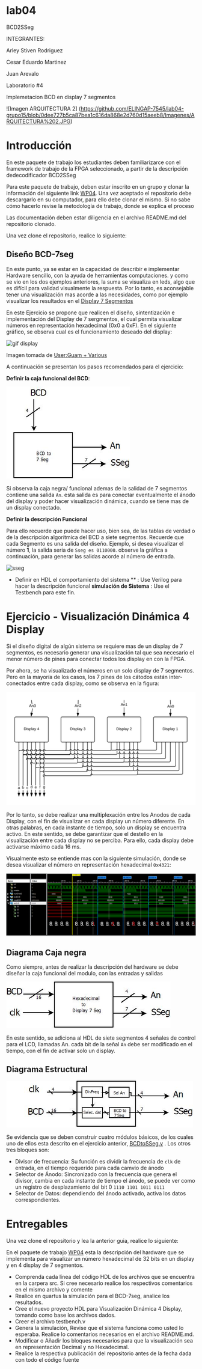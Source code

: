 ﻿# lab04
BCD2SSeg

INTEGRANTES:

Arley Stiven Rodriguez 

Cesar Eduardo Martinez 

Juan Arevalo  


Laboratorio #4 

Implemetacion BCD en display 7 segmentos

![Imagen ARQUITECTURA 2]
(https://github.com/ELINGAP-7545/lab04-grupo15/blob/0dee727b5ca87bea1c616da868e2d760d15aeeb8/Imagenes/ARQUITECTURA%202.JPG)

# Introducción

En este paquete de trabajo los estudiantes deben familiarizarce con el  framework de trabajo de la FPGA seleccionado, a partir de la descripción dedecodificador BCD2SSeg

Para este paquete de trabajo, deben estar inscrito en un grupo y clonar la información del siguiente link [WP04](https://classroom.github.com/g/zCBwHHKX). Una vez aceptado el repositorio debe descargarlo en su computador, para ello debe clonar el mismo. Si no sabe cómo hacerlo revise la metodología de trabajo, donde se explica el proceso

Las documentación deben estar diligencia en el archivo README.md del repositorio clonado.

Una vez clone el repositorio, realice lo siguiente:

## Diseño BCD-7seg

En este punto, ya se estar en la capacidad de describir e implementar Hardware sencillo, con la ayuda de herramientas computaciones.  y como se vio en los dos ejemplos anteriores, la suma se visualiza en leds,  algo que es difícil para  validad visualmente la respuesta. Por lo tanto, es aconsejable tener una visualización mas acorde a las necesidades, como por ejemplo  visualizar los resultados en el [ Display 7 Segmentos](https://en.wikipedia.org/wiki/Seven-segment_display) 

En este Ejercicio se propone que realicen el diseño, sintentización e implementación del Display de 7 sergmentos, el cual permita visualizar números  en representación hexadecimal (0x0 a 0xF).  En el siguiente gráfico, se observa cual es el funcionamiento deseado del display:


![gif display](https://upload.wikimedia.org/wikipedia/commons/2/2b/Seven_segment_display-animated.gif)

Imagen tomada de [User:Guam + Various](https://commons.wikimedia.org/wiki/File:Seven_segment_display-animated.gif)

A continuación se presentan los pasos recomendados para el ejercicio:

**Definir la caja funcional del BCD**: 

![bcd_black](https://github.com/Fabeltranm/SPARTAN6-ATMEGA-MAX5864/blob/master/lab/lab03-BCD2SSeg/doc/BCD2SSeg.jpg)

Si observa la caja negra/ funcional  ademas  de la salidad de 7 segmentos contiene  una salida `An`. esta salida es para conectar eventualmente el ánodo del display y  poder hacer visualización dinámica, cuando se tiene mas de un display conectado.


**Definir la descripción Funcional**

Para ello recuerde  que puede hacer uso, bien sea, de las tablas de verdad o de la descripción algorítmica del BCD a  siete segmentos. Recuerde que cada Segmento es una salida  del diseño. Ejemplo, si desea  visualizar el número **1**, la salida seria  de `Sseg es 0110000`. observe la gráfica a continuación, para generar las salidas acorde al número de entrada.

![sseg](https://upload.wikimedia.org/wikipedia/commons/thumb/0/02/7_segment_display_labeled.svg/1024px-7_segment_display_labeled.svg.png)


* Definir en  HDL el comportamiento del sistema ** :  Use Verilog para hacer la descripción funcional
**simulación de Sistema** :  Use el Testbench para este fin.


# Ejercicio - Visualización Dinámica 4 Display


Si el diseño digital de algún sistema se requiere mas de un display de 7 segmentos, es necesario  generar una visualización tal que sea necesario el menor número de pines para conectar todos los display en con la FPGA.

Por ahora, se ha visualizado el números en un solo display de 7 segmentos. Pero en la mayoría de los casos, los 7 pines de los cátodos están inter-conectados entre cada display, como se observa en la figura:

![conex](https://github.com/Fabeltranm/SPARTAN6-ATMEGA-MAX5864/blob/master/lab/lab04_display_7segx4/doc/conex.png)

Por lo tanto, se debe  realizar una multiplexación  entre los Anodos de cada Display, con el fin de visualizar en cada display un número diferente.  En otras palabras, en cada instante de tiempo, solo un display se encuentra activo. En este sentido, se debe garantizar que el destello en la visualización entre cada display no se perciba. Para ello, cada display debe activarse máximo cada 16 ms.

Visualmente esto se entiende mas con la siguiente simulación, donde se desea visualizar el  número en representación hexadecimal `0x4321`:


![diagrama](https://github.com/Fabeltranm/SPARTAN6-ATMEGA-MAX5864/blob/master/lab/lab04_display_7segx4/doc/4sseg.jpg)


## Diagrama Caja negra 

Como siempre, antes de realizar la descripción del hardware se debe diseñar la caja funcional del modulo, con las entradas y salidas

![diagrama caja negra ](https://github.com/Fabeltranm/SPARTAN6-ATMEGA-MAX5864/blob/master/lab/lab04_display_7segx4/doc/display_7segx4.jpg)

En este sentido, se adiciona al HDL de siete segmentos 4 señales de control para el LCD, llamadas An. cada bit de la señal `An` debe ser modificado en el tiempo, con el fin de activar solo un display.  

## Diagrama Estructural 

![estructural](https://github.com/Fabeltranm/SPARTAN6-ATMEGA-MAX5864/blob/master/lab/lab04_display_7segx4/doc/display_7segx4_Diag_Estructural.jpg)

Se evidencia que se deben construir cuatro módulos  básicos, de los cuales uno de ellos esta descrito en el ejercicio anterior, [BCDtoSSeg.v](https://github.com/Fabeltranm/SPARTAN6-ATMEGA-MAX5864/blob/master/lab/lab04_display_7segx4/src_ise_basys2/display_7segx4/BCDtoSSeg.v) . Los otros tres bloques son:

* Divisor de frecuencia: Su función es dividir la frecuencia de  `clk` de entrada, en el tiempo requerido para cada camvio de ánodo
* Selector de Ánodo: Sincronizado con la frecuencia  que genera el divisor, cambia en cada instante de tiempo el  ánodo, se puede ver como un registro de desplazamiento del bit 0 `1110 1101 1011 0111`
* Selector de Datos: dependiendo del ánodo activado, activa los datos correspondientes.

# Entregables

Una vez clone el repositorio y lea la anterior guia, realice lo siguiente:

En el paquete de trabajo [WP04](https://classroom.github.com/g/zCBwHHKX)   esta la descripción del hardware que se implementa para visualizar un número hexadecimal de 32 bits en un display  y en 4 display de 7 segmentos.

* Comprenda cada línea del código HDL de los  archivos que se encuentra en la carpera src. Si cree necesario realice los respectivos comentarios en el mismo archivo y comente
* Realice en quartus la simulación para el BCD-7seg, analice los resultados.
* Cree el nuevo proyecto HDL para Visualización Dinámica 4 Display, tomando como base los archivos dados.
* Creer el archivo testbench.v
* Genera la simulación, Revise que el sistema funciona como usted lo esperaba. Realice lo comentarios necesarios en el archivo README.md.
* Modificar o Añadir los bloques necesarios para que la visualización sea en representación Decimal y no Hexadecimal.
* Realice la respectiva publicación del repositorio antes de la fecha dada con todo el código  fuente 

